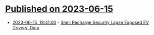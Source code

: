 # [Published on 2023-06-15](index.md)

* [2023-06-15, 19:41:00](https://soylentnews.org/article.pl?sid=23/06/14/176228&from=rss) - [Shell Recharge Security Lapse Exposed EV Drivers' Data](https://soylentnews.org/article.pl?sid=23/06/14/176228&from=rss)
